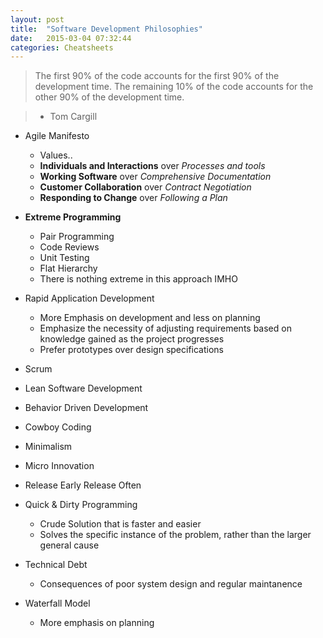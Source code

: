 ```yaml
---
layout: post
title:  "Software Development Philosophies"
date:   2015-03-04 07:32:44
categories: Cheatsheets
---
```

> The first 90% of the code accounts for the first 90% of the development time. The remaining 10% of the code accounts for the other 90% of the development time.

> - Tom Cargill

* Agile Manifesto
  * Values..
  * __Individuals and Interactions__ over *Processes and tools*
  * __Working Software__ over *Comprehensive Documentation*
  * __Customer Collaboration__ over *Contract Negotiation*
  * __Responding to Change__ over *Following a Plan*

* __Extreme Programming__
  * Pair Programming
  * Code Reviews
  * Unit Testing
  * Flat Hierarchy
  * There is nothing extreme in this approach IMHO

* Rapid Application Development
  * More Emphasis on development and less on planning
  * Emphasize the necessity of adjusting requirements based on knowledge gained as the project progresses
  * Prefer prototypes over design specifications

* Scrum 

* Lean Software Development

* Behavior Driven Development

* Cowboy Coding

* Minimalism
  
* Micro Innovation

* Release Early Release Often
  
* Quick & Dirty Programming
  * Crude Solution that is faster and easier
  * Solves the specific instance of the problem, rather than the larger general cause

* Technical Debt
  * Consequences of poor system design and regular maintanence

* Waterfall Model
  * More emphasis on planning
